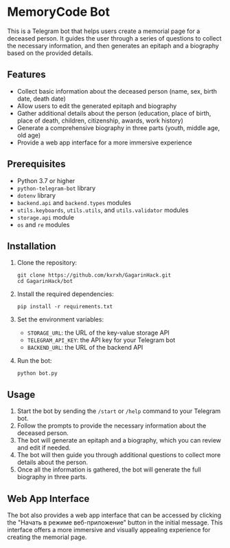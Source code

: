 # MemoryCode Bot

This is a Telegram bot that helps users create a memorial page for a deceased person. It guides the user through a series of questions to collect the necessary information, and then generates an epitaph and a biography based on the provided details.

## Features

- Collect basic information about the deceased person (name, sex, birth date, death date)
- Allow users to edit the generated epitaph and biography
- Gather additional details about the person (education, place of birth, place of death, children, citizenship, awards, work history)
- Generate a comprehensive biography in three parts (youth, middle age, old age)
- Provide a web app interface for a more immersive experience

## Prerequisites

- Python 3.7 or higher
- `python-telegram-bot` library
- `dotenv` library
- `backend.api` and `backend.types` modules
- `utils.keyboards`, `utils.utils`, and `utils.validator` modules
- `storage.api` module
- `os` and `re` modules

## Installation

1. Clone the repository:

   ```
   git clone https://github.com/kxrxh/GagarinHack.git
   cd GagarinHack/bot
   ```

2. Install the required dependencies:

   ```
   pip install -r requirements.txt
   ```

3. Set the environment variables:

   - `STORAGE_URL`: the URL of the key-value storage API
   - `TELEGRAM_API_KEY`: the API key for your Telegram bot
   - `BACKEND_URL`: the URL of the backend API

4. Run the bot:

   ```
   python bot.py
   ```

## Usage

1. Start the bot by sending the `/start` or `/help` command to your Telegram bot.
2. Follow the prompts to provide the necessary information about the deceased person.
3. The bot will generate an epitaph and a biography, which you can review and edit if needed.
4. The bot will then guide you through additional questions to collect more details about the person.
5. Once all the information is gathered, the bot will generate the full biography in three parts.

## Web App Interface

The bot also provides a web app interface that can be accessed by clicking the "Начать в режиме веб-приложение" button in the initial message. This interface offers a more immersive and visually appealing experience for creating the memorial page.


